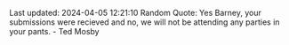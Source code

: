 Last updated: 2024-04-05 12:21:10
Random Quote: Yes Barney, your submissions were recieved and no, we will not be attending any parties in your pants. - Ted Mosby